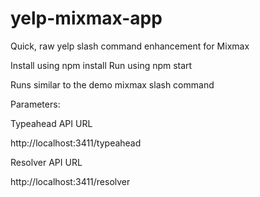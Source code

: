 # yelp-mixmax-app
Quick, raw yelp slash command enhancement for Mixmax

Install using npm install
Run using npm start

Runs similar to the demo mixmax slash command

Parameters:

Typeahead API URL

http://localhost:3411/typeahead

Resolver API URL

http://localhost:3411/resolver
